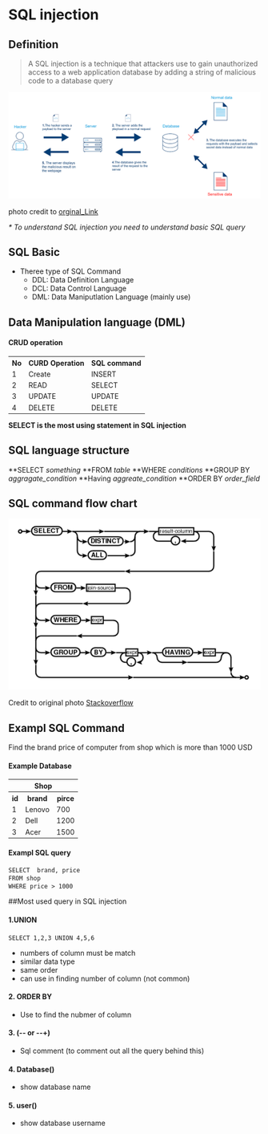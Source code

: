 # SQL injection

## Definition

>A SQL injection is a technique that attackers use to gain unauthorized access to a web application database by adding a string of malicious code to a database query



![Web Archi](../photo/sqli.png)

photo credit to [orginal_Link](https://www.cloudprotector.com/sql-injection/)

<i> * To understand SQL injection you need to understand basic SQL query </i>

## SQL Basic

* Theree type of SQL Command
	- DDL: Data Definition Language
	- DCL: Data Control Language
	- DML: Data Maniputlation Language (mainly use)
	
## Data Manipulation language (DML)

#### CRUD operation

<table>
	<tr>
		<th> No </th>
		<th> CURD Operation </th>
		<th> SQL command </th>
	</tr>
	<tr>
		<td> 1 </td>
		<td>Create</td>
		<td>INSERT</td>
	</tr>
	<tr>
		<td> 2 </td>
		<td>READ</td>
		<td>SELECT</td>
	</tr>
	<tr>
		<td> 3 </td>
		<td>UPDATE</td>
		<td>UPDATE</td>
	</tr>
	<tr>
		<td> 4 </td>
		<td>DELETE</td>
		<td>DELETE</td>
	</tr>   



</table>

<strong>SELECT is the most using statement in SQL injection</strong>


## SQL language structure

**SELECT <i>something</i> **FROM <i>table</i> **WHERE <i>conditions</i> **GROUP BY <i>aggragate_condition</i> **Having <i>aggreate_condition</i> **ORDER BY <i>order_field</i>	

## SQL command flow chart

![Web Archi](../photo/sqli2.png)

Credit to original photo [Stackoverflow](https://stackoverflow.com/questions/20940363/how-do-you-read-sqlite3-diagrams-flowcharts)

## Exampl SQL Command

Find the brand price of computer from shop which is more than 1000 USD

#### Example Database <br>

<table>
    <thead>
        <tr>
        <th colspan="3">Shop</th>
        </tr>
    </thead>
<tbody>
	<tr>
		<th>
			id
		</th>
		<th>
			brand
		</th>
		<th>
			pirce
		</th>
	</tr>
	<tr>
		<td>1</td>
		<td>Lenovo</td>
		<td>700</td>
	</tr>
	<tr>
		<td>2</td>
		<td>Dell</td>
		<td>1200</td>
	</tr>
	<tr>
		<td>3</td>
		<td>Acer</td>
		<td>1500</td>
	</tr>
</tbody>
</table>

#### Exampl SQL query

``` 
SELECT  brand, price 
FROM shop  
WHERE price > 1000
```

##Most used query in SQL injection

#### 1.UNION

```
SELECT 1,2,3 UNION 4,5,6
```
* numbers of column must be match
* similar data type
* same order
* can use in finding number of column (not common)

#### 2. ORDER BY

* Use to find the nubmer of column

#### 3. (-- or --+)
* Sql comment (to comment out all the query behind this)

#### 4. Database()
* show database name

#### 5. user()
* show database username